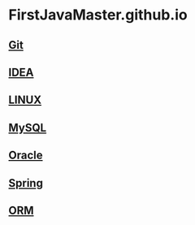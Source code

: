 # FirstJavaMaster.github.io

## [Git](./src/git/Git.md)

## [IDEA](./src/idea/IDEA.md)

## [LINUX](src/linux/README.md)

## [MySQL](src/mysql/README.md)

## [Oracle](src/oracle/README.md)

## [Spring](./src/spring/Spring4.x.md)

## [ORM](./src/orm/ORM.md)